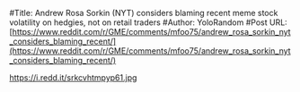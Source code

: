 #Title: Andrew Rosa Sorkin (NYT) considers blaming recent meme stock volatility on hedgies, not on retail traders
#Author: YoloRandom
#Post URL: [https://www.reddit.com/r/GME/comments/mfoo75/andrew_rosa_sorkin_nyt_considers_blaming_recent/](https://www.reddit.com/r/GME/comments/mfoo75/andrew_rosa_sorkin_nyt_considers_blaming_recent/)


https://i.redd.it/srkcvhtmpyp61.jpg